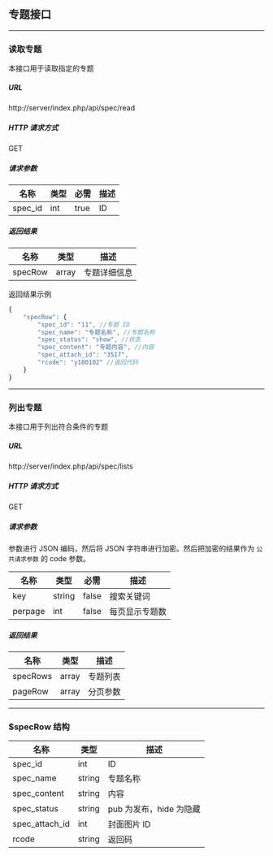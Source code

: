 ## 专题接口

----------

### 读取专题

本接口用于读取指定的专题

##### URL

http://server/index.php/api/spec/read

##### HTTP 请求方式

GET

##### 请求参数

| 名称 | 类型 | 必需 | 描述 |
| - | - | - | - |
| spec_id | int | true | ID |

##### 返回结果

| 名称 | 类型 | 描述 |
| - | - | - |
| specRow | array | 专题详细信息 | 详情请查看 [$specRow](#specRow) |

返回结果示例

``` javascript
{
    "specRow": {
        "spec_id": "11", //专题 ID
        "spec_name": "专题名称", //专题名称
        "spec_status": "show", //状态
        "spec_content": "专题内容", //内容
        "spec_attach_id": "3517",
        "rcode": "y180102" //返回代码
    }
}
```

----------

<span id="lists"></span>

### 列出专题

本接口用于列出符合条件的专题

##### URL

http://server/index.php/api/spec/lists

##### HTTP 请求方式

GET

##### 请求参数

参数进行 JSON 编码，然后将 JSON 字符串进行加密。然后把加密的结果作为 `公共请求参数` 的 code 参数。

| 名称 | 类型 | 必需 | 描述 |
| - | - | - | - |
| key | string | false | 搜索关键词 |
| perpage | int | false | 每页显示专题数 |

##### 返回结果

| 名称 | 类型 | 描述 |
| - | - | - |
| specRows | array | 专题列表 | 详情请查看 [$specRow](#specRow) |
| pageRow | array | 分页参数 | 详情请查看 [分页](pagination.md) |

----------

<span id="specRow"></span>

### $specRow 结构

| 名称 | 类型 | 描述 |
| - | - | - |
| spec_id | int | ID |
| spec_name | string | 专题名称 |
| spec_content | string | 内容 |
| spec_status | string | pub 为发布，hide 为隐藏 |
| spec_attach_id | int | 封面图片 ID | |
| rcode | string | 返回码 |


